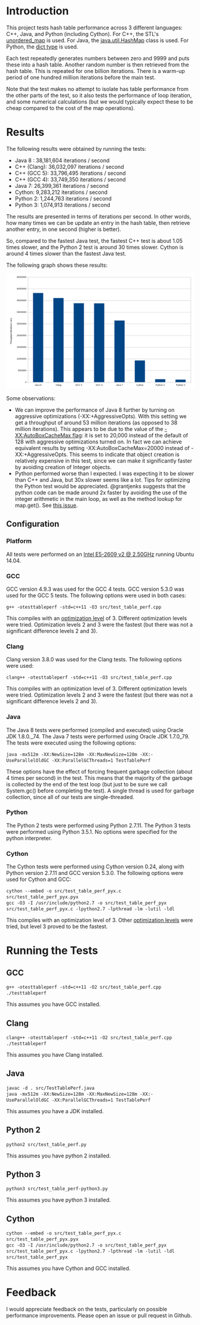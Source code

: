 # Introduction

This project tests hash table performance across 3 different languages: C++, Java, and Python (including Cython). For C++, the STL's
[unordered_map](http://www.cplusplus.com/reference/unordered_map/unordered_map/) is used. For Java, the
[java.util.HashMap](https://docs.oracle.com/javase/8/docs/api/java/util/HashMap.html) class is used. For Python, the
[dict type](https://docs.python.org/2/library/stdtypes.html#mapping-types-dict) is used.

Each test repeatedly generates numbers between zero and 9999 and puts these into a hash table. Another random number is then retrieved from
the hash table. This is repeated for one billion iterations. There is a warm-up period of one hundred million iterations before the main test.

Note that the test makes no attempt to isolate has table performance from the other parts of the test, so it also tests the performance
of loop iteration, and some numerical calculations (but we would typically expect these to be cheap compared to the cost of the map operations).

# Results

The following results were obtained by running the tests:

 * Java 8 : 38,181,604 iterations / second
 * C++ (Clang): 36,032,097 iterations / second
 * C++ (GCC 5): 33,796,495 iterations / second
 * C++ (GCC 4): 33,749,350 iterations / second
 * Java 7: 26,399,361 iterations / second
 * Cython: 9,283,212 iterations / second
 * Python 2: 1,244,763 iterations / second
 * Python 3: 1,074,913 iterations / second

The results are presented in terms of iterations per second. In other words, how many times we can be update an entry in the hash table, then retrieve
another entry, in one second (higher is better).

So, compared to the fastest Java test, the fastest C++ test is about 1.05 times slower, and the Python 2 test is around 30 times slower. Cython
is around 4 times slower than the fastest Java test.

The following graph shows these results:

![Performance Graph](performancegraph.png "Performance Graph")

Some observations:

 * We can improve the performance of Java 8 further by turning on aggressive optimizations (-XX:+AggressiveOpts).
 With this setting we get a throughput of around 53 million iterations (as opposed to 38 million iterations). This appears
 to be due to the value of the [-XX:AutoBoxCacheMax flag](http://grepcode.com/file/repository.grepcode.com/java/root/jdk/openjdk/7-b147/java/lang/Integer.java#584):
 it is set to 20,000 instead of the default of 128 with aggressive optimizations turned on. In fact we can achieve equivalent results by
 setting -XX:AutoBoxCacheMax=20000 instead of -XX:+AggressiveOpts. This seems to indicate that object creation is relatively expensive in this test,
 since we can make it significantly faster by avoiding creation of Integer objects.
 * Python performed worse than I expected. I was expecting it to be slower than C++ and Java, but 30x slower seems like a lot. Tips for optimizing
 the Python test would be appreciated. @grantjenks suggests that the python code can be made around 2x faster by avoiding the use of the integer
 arithmetic in the main loop, as well as the method lookup for map.get(). See [this issue](https://github.com/nfergu/hashtableperf/issues/1).

## Configuration

### Platform

All tests were performed on an [Intel E5-2609 v2 @ 2.50GHz](http://ark.intel.com/products/75787/Intel-Xeon-Processor-E5-2609-v2-10M-Cache-2_50-GHz)
running Ubuntu 14.04.

### GCC

GCC version 4.9.3 was used for the GCC 4 tests. GCC version 5.3.0 was used for the GCC 5 tests. The following options were used in both cases:

```
g++ -otesttableperf -std=c++11 -O3 src/test_table_perf.cpp
```

This compiles with an [optimization level](https://gcc.gnu.org/onlinedocs/gcc/Optimize-Options.html) of 3.
Different optimization levels were tried. Optimization levels 2 and 3 were the fastest (but there was not a significant difference levels 2 and 3).

### Clang

Clang version 3.8.0 was used for the Clang tests. The following options were used:

```
clang++ -otesttableperf -std=c++11 -O3 src/test_table_perf.cpp
```

This compiles with an optimization level of 3.
Different optimization levels were tried. Optimization levels 2 and 3 were the fastest (but there was not a significant difference levels 2 and 3).

### Java

The Java 8 tests were performed (compiled and executed) using Oracle JDK 1.8.0._74. The Java 7 tests were performed using Oracle JDK 1.7.0_79.
The tests were executed using the following options:

```
java -mx512m -XX:NewSize=128m -XX:MaxNewSize=128m -XX:-UseParallelOldGC -XX:ParallelGCThreads=1 TestTablePerf
```

These options have the effect of forcing frequent garbage collection (about 4 times per second) in the test. This means that the majority
of the garbage is collected by the end of the test loop (but just to be sure we call System.gc() before completing the test). A single thread
is used for garbage collection, since all of our tests are single-threaded.

### Python

The Python 2 tests were performed using Python 2.7.11. The Python 3 tests were performed using Python 3.5.1. No options were specified for the
python interpreter.

### Cython

The Cython tests were performed using Cython version 0.24, along with Python version 2.7.11 and GCC version 5.3.0. The following options were used for
Cython and GCC:

```
cython --embed -o src/test_table_perf_pyx.c  src/test_table_perf_pyx.pyx
gcc -O3 -I /usr/include/python2.7 -o src/test_table_perf_pyx src/test_table_perf_pyx.c -lpython2.7 -lpthread -lm -lutil -ldl
```

This compiles with an optimization level of 3. Other [optimization levels](https://gcc.gnu.org/onlinedocs/gcc/Optimize-Options.html) were tried,
but level 3 proved to be the fastest.

# Running the Tests

## GCC

```
g++ -otesttableperf -std=c++11 -O2 src/test_table_perf.cpp
./testtableperf
```

This assumes you have GCC installed.

## Clang

```
clang++ -otesttableperf -std=c++11 -O2 src/test_table_perf.cpp
./testtableperf
```

This assumes you have Clang installed.

## Java

```
javac -d . src/TestTablePerf.java
java -mx512m -XX:NewSize=128m -XX:MaxNewSize=128m -XX:-UseParallelOldGC -XX:ParallelGCThreads=1 TestTablePerf
```

This assumes you have a JDK installed.

## Python 2

```
python2 src/test_table_perf.py
```

This assumes you have python 2 installed.

## Python 3

```
python3 src/test_table_perf-python3.py
```

This assumes you have python 3 installed.

## Cython

```
cython --embed -o src/test_table_perf_pyx.c  src/test_table_perf_pyx.pyx
gcc -O3 -I /usr/include/python2.7 -o src/test_table_perf_pyx src/test_table_perf_pyx.c -lpython2.7 -lpthread -lm -lutil -ldl
src/test_table_perf_pyx
```

This assumes you have Cython and GCC installed.

# Feedback

I would appreciate feedback on the tests, particularly on possible performance improvements. Please open an issue or pull request in Github.